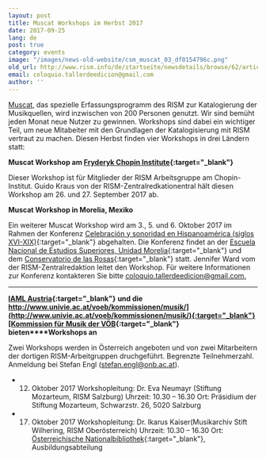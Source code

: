 ```yaml
---
layout: post
title: Muscat Workshops im Herbst 2017
date: 2017-09-25
lang: de
post: true
category: events
image: "/images/news-old-website/csm_muscat_03_df0154796c.png"
old_url: http://www.rism.info/de/startseite/newsdetails/browse/62/article/64/muscat-workshops-this-fall.html
email: coloquio.tallerdeedicion@gmail.com
author: ''
---
```



[Muscat](/de/community/muscat.html), das spezielle Erfassungsprogramm des RISM zur Katalogierung der Musikquellen, wird inzwischen von 200 Personen genutzt. Wir sind bemüht jeden Monat neue Nutzer zu gewinnen. Workshops sind dabei ein wichtiger Teil, um neue Mitabeiter mit den Grundlagen der Katalogisierung mit RISM vertraut zu machen. Diesen Herbst finden vier Workshops in drei Ländern statt:

**Muscat Workshop am [Fryderyk Chopin Institute](http://en.chopin.nifc.pl/institute/){:target="_blank"}**

Dieser Workshop ist für Mitglieder der RISM Arbeitsgruppe am Chopin-Institut. Guido Kraus von der RISM-Zentralredkationentral hält diesen Workshop am 26. und 27. September 2017 ab.



**Muscat Workshop in Morelia, Mexiko**

Ein weiterer Muscat Workshop wird am 3., 5. und 6. Oktober 2017 im Rahmen der Konferenz [Celebración y sonoridad en Hispanoamérica (siglos XVI-XIX)](http://www.enesmorelia.unam.mx/index.php/convocatorias/convocatoria-celebracion-y-sonoridad-en-hispanoamerica-siglos-xvi-xix/){:target="_blank"} abgehalten. Die Konferenz findet an der [Escuela Nacional de Estudios Superiores, Unidad Morelia](http://www.enesmorelia.unam.mx/){:target="_blank"} und dem [Conservatorio de las Rosas](https://www.conservatoriodelasrosas.edu.mx/Home/){:target="_blank"} statt. Jennifer Ward vom der RISM-Zentralredaktion leitet den Workshop. Für weitere Informationen zur Konferenz kontakteren Sie bitte [coloquio.tallerdeedicion@gmail.com.](mailto:coloquio.tallerdeedicion@gmail.com)

****

**[IAML Austria](https://www.iaml.at/){:target="_blank"}** **und die [http://www.univie.ac.at/voeb/kommissionen/musik/](http://www.univie.ac.at/voeb/kommissionen/musik/){:target="_blank"}[Kommission für Musik der VÖB](http://www.univie.ac.at/voeb/kommissionen/musik/){:target="_blank"} bieten****Workshops an**

Zwei Workshops werden in Österreich angeboten und von zwei Mitarbeitern der dortigen RISM-Arbeitgruppen druchgeführt. Begrenzte Teilnehmerzahl. Anmeldung bei Stefan Engl ([stefan.engl@onb.ac.at](mailto:stefan.engl@onb.ac.at)).

- 12. Oktober 2017
Workshopleitung: Dr. Eva Neumayr (Stiftung Mozarteum, RISM Salzburg)
Uhrzeit: 10.30 – 16.30
Ort: Präsidium der Stiftung Mozarteum, Schwarzstr. 26, 5020 Salzburg
- 17. Oktober 2017
Workshopleitung: Dr. Ikarus Kaiser(Musikarchiv Stift Wilhering, RISM Oberösterreich)
Uhrzeit: 10.30 – 16.30
Ort: [Österreichische Nationalbibliothek](https://www.onb.ac.at/de/bibliothek/ausbildung/universitaetslehrgang/neuer-standort/){:target="_blank"}, Ausbildungsabteilung



<script type="text/javascript">var switchTo5x=true;</script><script type="text/javascript" src="http://w.sharethis.com/button/buttons.js"></script><script type="text/javascript">stLight.options({publisher: "9b601438-1ce1-49d8-bfd7-9cff5df54c17", doNotHash: false, doNotCopy: false, hashAddressBar: false});</script>